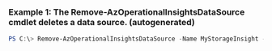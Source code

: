 ### Example 1: The Remove-AzOperationalInsightsDataSource cmdlet deletes a data source. (autogenerated)
```powershell
PS C:\> Remove-AzOperationalInsightsDataSource -Name MyStorageInsight -ResourceGroupName MyResourceGroup -WorkspaceName ContosoWorkspace
```


